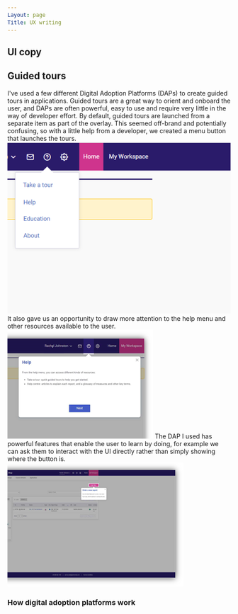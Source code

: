 ```yaml
---
Layout: page
Title: UX writing
---
```

## UI copy 
## Guided tours
I've used a few different Digital Adoption Platforms (DAPs) to create guided tours in applications. 
Guided tours are a great way to orient and onboard the user, and DAPs are often powerful, easy to use and require very little in the way of developer effort. 
By default, guided tours are launched from a separate item as part of the overlay. This seemed off-brand and potentially confusing, so with a little help from a developer, we created a menu button that launches the tours. 
![Starting a guided tour from a menu](assets/img/TakeaTourmenu2.png)
It also gave us an opportunity to draw more attention to the help menu and other resources available to the user. 
![Example of the start of a guided tour](assets/img/NewiredHelpMenu.png)
The DAP I used has powerful features that enable the user to learn by doing, for example we can ask them to interact with the UI directly rather than simply showing where the button is. 
![Clickable tour steps](assets/img/newired2.png)
### How digital adoption platforms work 


